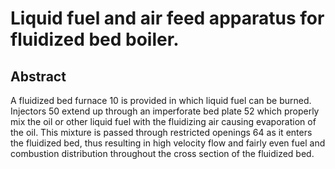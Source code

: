 # Liquid fuel and air feed apparatus for fluidized bed boiler.

## Abstract
A fluidized bed furnace 10 is provided in which liquid fuel can be burned. Injectors 50 extend up through an imperforate bed plate 52 which properly mix the oil or other liquid fuel with the fluidizing air causing evaporation of the oil. This mixture is passed through restricted openings 64 as it enters the fluidized bed, thus resulting in high velocity flow and fairly even fuel and combustion distribution throughout the cross section of the fluidized bed.